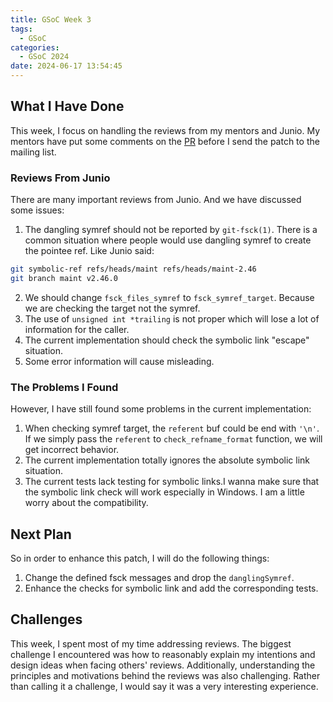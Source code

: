 ```yaml
---
title: GSoC Week 3
tags:
  - GSoC
categories:
  - GSoC 2024
date: 2024-06-17 13:54:45
---
```


## What I Have Done

This week, I focus on handling the reviews from my mentors and Junio. My mentors have put some comments on the [PR](https://github.com/shejialuo/git/pull/2) before I send the patch to the mailing list.

### Reviews From Junio

There are many important reviews from Junio. And we have discussed some issues:

1. The dangling symref should not be reported by `git-fsck(1)`. There is a common situation where people would use dangling symref to create the pointee ref. Like Junio said:
  ```sh
  git symbolic-ref refs/heads/maint refs/heads/maint-2.46
  git branch maint v2.46.0
  ```
2. We should change `fsck_files_symref` to `fsck_symref_target`. Because we are checking the target not the symref.
3. The use of `unsigned int *trailing` is not proper which will lose a lot of information for the caller.
4. The current implementation should check the symbolic link "escape" situation.
5. Some error information will cause misleading.

### The Problems I Found

However, I have still found some problems in the current implementation:

1. When checking symref target, the `referent` buf could be end with `'\n'`. If we simply pass the `referent` to `check_refname_format` function, we will get incorrect behavior.
2. The current implementation totally ignores the absolute symbolic link situation.
3. The current tests lack testing for symbolic links.I wanna make sure that the symbolic link check will work especially in Windows. I am a little worry about the compatibility.

## Next Plan

So in order to enhance this patch, I will do the following things:

1. Change the defined fsck messages and drop the `danglingSymref`.
2. Enhance the checks for symbolic link and add the corresponding tests.

## Challenges

This week, I spent most of my time addressing reviews. The biggest challenge I encountered was how to reasonably explain my intentions and design ideas when facing others' reviews. Additionally, understanding the principles and motivations behind the reviews was also challenging. Rather than calling it a challenge, I would say it was a very interesting experience.
